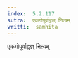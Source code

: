 ```yaml
---
index:  5.2.117
sutra:  एकगोपूर्वाट्ठज्ञ् नित्यम्
vritti:  samhita 
---
```


एकगोपूर्वाट्ठज्ञ् नित्यम्

